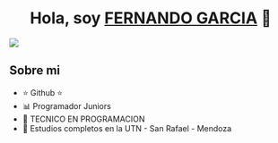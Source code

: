 <div align="center">
<h1 align="center">Hola, soy <a href="FERNANDO GARCIA">FERNANDO GARCIA</a> 👋</h1>
</div>
 <img src="https://images.app.goo.gl/egG6tVDBkCYXNuc68" />



## Sobre mi

- ⭐ Github ⭐
- 📊 Programador Juniors 
- 📲 TECNICO EN PROGRAMACION
- 📗 Estudios completos en la UTN - San Rafael - Mendoza
